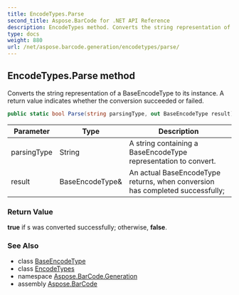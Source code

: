 ```yaml
---
title: EncodeTypes.Parse
second_title: Aspose.BarCode for .NET API Reference
description: EncodeTypes method. Converts the string representation of a BaseEncodeType to its instance. A return value indicates whether the conversion succeeded or failed
type: docs
weight: 880
url: /net/aspose.barcode.generation/encodetypes/parse/
---
```

## EncodeTypes.Parse method

Converts the string representation of a BaseEncodeType to its instance. A return value indicates whether the conversion succeeded or failed.

```csharp
public static bool Parse(string parsingType, out BaseEncodeType result)
```

| Parameter | Type | Description |
| --- | --- | --- |
| parsingType | String | A string containing a BaseEncodeType representation to convert. |
| result | BaseEncodeType& | An actual BaseEncodeType returns, when conversion has completed successfully; |

### Return Value

**true** if s was converted successfully; otherwise, **false**.

### See Also

* class [BaseEncodeType](../../baseencodetype/)
* class [EncodeTypes](../)
* namespace [Aspose.BarCode.Generation](../../../aspose.barcode.generation/)
* assembly [Aspose.BarCode](../../../)


